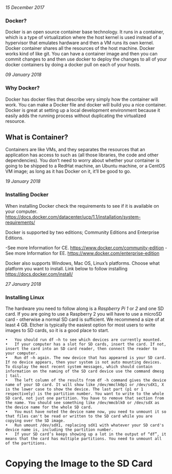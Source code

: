 



*15 December 2017*
### Docker? 
Docker is an open source container base technology. It runs in a container, which is a type of virtualization where the host kernel is used instead of a hypervisor that emulates hardware and then a VM runs its own kernel. Docker container shares all the resources of the host machine. Docker works kind of like git. You can have a container image and then you can commit changes to and then use docker to deploy the changes to all of your docker containers by doing a docker pull <container> on each of your hosts.


*09 January 2018*
### Why Docker?
Docker has docker files that describe very simply how the container will work. You can make a Docker file and docker will build you a nice container. Docker is great at setting up a local development environment because it easily adds the running process without duplicating the virtualized resource. 

## What is Container?
Containers are like VMs, and they separates the resources that an application has access to such as (all those libraries, the code and other dependencies). You don’t need to worry about whether your container is going to be shipped to a RedHat machine, an Ubuntu machine, or a CentOS VM image; as long as it has Docker on it, it’ll be good to go.


*19 January 2018*
### Installing Docker
When installing Docker check the requirements to see if it is available on your computer. 
https://docs.docker.com/datacenter/ucp/1.1/installation/system-requirements/ 

Docker is supported by two editions; Community Editions and Enterprise Editions.

-See more Information for CE. https://www.docker.com/community-edition 
-See more Information for EE. https://www.docker.com/enterprise-edition 

Docker also supports Windows, Mac OS, Linux’s platforms. Choose what platform you want to install. Link below to follow installing
https://docs.docker.com/install/ 


*27 January 2018*
### Installing Linux 
The hardware you need to follow along is a *Raspberry Pi 1* or *2* and one SD card. 
If you are going to use a Raspberry 2 you will have to use a microSD card - otherwise a normal SD card is sufficient. We recommend a size of at least 4 GB. 
Etcher is typically the easiest option for most users to write images to SD cards, so it is a good place to start.
```
•	You should run df –h to see which devices are currently mounted.
•	If your computer has a slot for SD cards, insert the card. If not, insert the card into an SD card reader, then connect the reader to your computer. 
•	Run df –h again. The new device that has appeared is your SD card. If no device appears, then your system is not auto mounting devices. To display the most recent system messages, which should contain information on the naming of the SD card device use the command dmesg | tail. 
•	The left column of the results from df -h command gives the device name of your SD card. It will show like /dev/mmclk0p1 or /dev/sdX1, X is the lower case to show the device. The last part (p1 or 1 respectively) is the partition number. You want to write to the whole SD card, not just one partition. You have to remove that section from the name. You should see something like /dev/mmcblk0 or /dev/sdX as the device name for the whole SD card.
•	You must have noted the device name now, you need to unmount it so that files can't be read or written to the SD card while you are copying over the SD image. 
•	Run umount /dev/sdX1, replacing sdX1 with whatever your SD card's device name is, including the partition number.
•	If your SD card’s keeps showing up a lot in the output of “df”, it means that the card has multiple partitions. You need to unmount all of the partitions.
``` 

# Copying the Image to the SD Card



